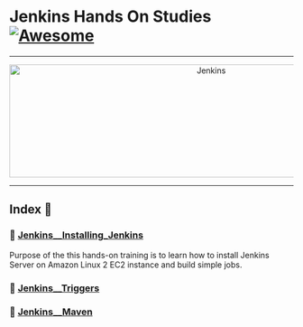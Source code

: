 Jenkins Hands On Studies  [![Awesome](https://cdn.rawgit.com/sindresorhus/awesome/d7305f38d29fed78fa85652e3a63e154dd8e8829/media/badge.svg)](https://github.com/sindresorhus/awesome)
===============
<hr>

<p align="center">
    <img alt="Jenkins" src="https://cdn.worldvectorlogo.com/logos/jenkins.svg" height="200" width="700">
</p>
<hr>

## Index 📜

### 🔖 [Jenkins__Installing_Jenkins](https://github.com/medipnegiz/Jenkins_hands_on/tree/main/Jenkins__Installing_Jenkins)
Purpose of the this hands-on training is to learn how to install Jenkins Server on Amazon Linux 2 EC2 instance and build simple jobs.

### 🔖 [Jenkins__Triggers](https://github.com/medipnegiz/Jenkins_hands_on/tree/main/Jenkins__Triggers)

### 🔖 [Jenkins__Maven](https://github.com/medipnegiz/Jenkins_hands_on/tree/main/Jenkins__Maven)
